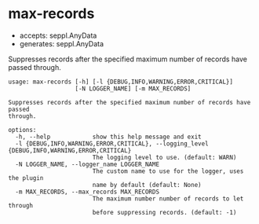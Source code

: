 # max-records

* accepts: seppl.AnyData
* generates: seppl.AnyData

Suppresses records after the specified maximum number of records have passed through.

```
usage: max-records [-h] [-l {DEBUG,INFO,WARNING,ERROR,CRITICAL}]
                   [-N LOGGER_NAME] [-m MAX_RECORDS]

Suppresses records after the specified maximum number of records have passed
through.

options:
  -h, --help            show this help message and exit
  -l {DEBUG,INFO,WARNING,ERROR,CRITICAL}, --logging_level {DEBUG,INFO,WARNING,ERROR,CRITICAL}
                        The logging level to use. (default: WARN)
  -N LOGGER_NAME, --logger_name LOGGER_NAME
                        The custom name to use for the logger, uses the plugin
                        name by default (default: None)
  -m MAX_RECORDS, --max_records MAX_RECORDS
                        The maximum number number of records to let through
                        before suppressing records. (default: -1)
```
